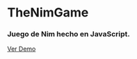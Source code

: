 # TheNimGame

### Juego de Nim hecho en JavaScript.

[Ver Demo](https://unshiftedset54.github.io/TheNimGame/)

